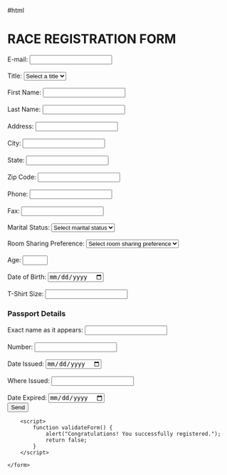 #html
    <!DOCTYPE html> 
    <html> 
    <head> 
    <title>Online Application Form</title> 
    <style> 
        .error { 
        color: red; 
        } 
    </style> 
    </head> 
    <body> 
    <h1>RACE REGISTRATION FORM</h1> 
    <form id="applicationForm" onsubmit="return validateForm()"> 
        <div> 
        <label for="email">E-mail:</label> 
        <input type="email" id="email" required>  
        </div> 
        <div> 
        <br> <label for="title">Title:</label> 
        <select id="title" required> 
        <option value="">Select a title</option> 
            <option value="Mr.">Mr.</option> 
            <option value="Mrs.">Mrs.</option> 
            <option value="Ms.">Ms.</option> 
        </select> 
        </div> 
        <div> 
            <br> <label for="firstName">First Name:</label> 
        <input type="text" id="firstName" pattern="[A-Za-z]+" required> 
        </div> 
        <div> 
            <br> <label for="lastName">Last Name:</label> 
        <input type="text" id="lastName" pattern="[A-Za-z]+" required> 
        </div> 
        <div>
            <br> <label for="address">Address:</label>
            <input type="text" id="address" required>
        </div>
        <div>
            <br> <label for="city">City:</label>
            <input type="text" id="city" required>
        </div>
        <div>
            <br> <label for="state">State:</label>
            <input type="text" id="state" required>
        </div>
        <div>
            <br> <label for="zip">Zip Code:</label>
            <input type="text" id="zip" pattern="[0-9]{5}" required>
        </div>
        </div> 
        <div> 
            <br> <label for="phone">Phone:</label> 
        <input type="tel" id="phone" pattern="[8]\d{9}" required> 
        </div> 
        <div> 
            <br> <label for="fax">Fax:</label> 
        <input type="tel" id="fax" pattern="[8]\d{9}\(\d{3}\)" required> 
        </div> 
        <div> 
            <br><label for="maritalStatus">Marital Status:</label> 
        <select id="maritalStatus" required> 
            <option value="">Select marital status</option> 
            <option value="Single">Single</option> 
            <option value="Married">Married</option> 
            <option value="Divorced">Divorced</option> 
            <option value="Widowed">Widowed</option> 
        </select> 
        </div> 
        <div> 
            <br><label for="roomSharingPreference">Room Sharing Preference:</label> 
        <select id="roomSharingPreference" required> 
            <option value="">Select room sharing preference</option> 
            <option value="Single Room">Single Room</option> 
            <option value="Double Room">Double Room</option> 
            <option value="Shared Room">Shared Room</option> 
        </select> 
        </div> 
        <div> 
            <br> <label for="age">Age:</label> 
        <input type="number" id="age" min="2" max="69" required> 
        </div> 
        <div> 
            <br> <label for="birthdate">Date of Birth:</label> 
        <input type="date" id="birthdate" required> 
        </div> 
        <div> 
            <br> <label for="tshirtSize">T-Shirt Size:</label> 
        <input type="text" id="tshirtSize"> 
        </div> 
        <h3>Passport Details</h3>
        <div> 
            <label for="passport">Exact name as it appears:</label> 
            <input type="passport" id="passport" required>  
        </div>
        <div> 
            <br> <label for="number">Number:</label> 
            <input type="number" id="number" required>  
        </div> 
        <div> 
            <br> <label for="date">Date Issued:</label> 
        <input type="date" id="date" required>  
        </div> 
        <div> 
            <br> <label for="country">Where Issued:</label> 
            <input type="countrt" id="country" required>  
        </div> 
        <div> 
            <br> <label for="date">Date Expired:</label> 
        <input type="date" id="date" required>  
        </div> 
        <form id="applicationForm" onsubmit="return validateForm()"> 
            <button type="submit">Send</button> 
        </form>
    
        <script>
            function validateForm() {
                alert("Congratulations! You successfully registered.");
                return false;
            }
        </script>
        
    </form>

